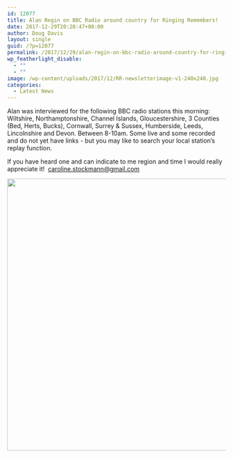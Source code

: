 ```yaml
---
id: 12077
title: Alan Regin on BBC Radio around country for Ringing Remembers!
date: 2017-12-29T20:20:47+00:00
author: Doug Davis
layout: single
guid: /?p=12077
permalink: /2017/12/29/alan-regin-on-bbc-radio-around-country-for-ringing-remembers/
wp_featherlight_disable:
  - ""
  - ""
image: /wp-content/uploads/2017/12/RR-newsletterimage-v1-240x240.jpg
categories:
  - Latest News
---
```

Alan was interviewed for the following BBC radio stations this morning: Wiltshire, Northamptonshire, Channel Islands, Gloucestershire, 3 Counties (Bed, Herts, Bucks), Cornwall, Surrey & Sussex, Humberside, Leeds, Lincolnshire and Devon. Between 8-10am. Some live and some recorded and do not yet have links - but you may like to search your local station’s replay function.

If you have heard one and can indicate to me region and time I would really appreciate it!  <caroline.stockmann@gmail.com>

<p style="text-align: center;">
  <a href="https://cccbr.org.uk/wp-content/uploads/2017/12/RR-newsletterimage-v1.jpg"><img loading="lazy" class="alignnone size-full wp-image-12011" src="https://cccbr.org.uk/wp-content/uploads/2017/12/RR-newsletterimage-v1.jpg" alt="" width="1458" height="625" srcset="https://cccbr.org.uk/wp-content/uploads/2017/12/RR-newsletterimage-v1.jpg 1458w, https://cccbr.org.uk/wp-content/uploads/2017/12/RR-newsletterimage-v1-300x129.jpg 300w, https://cccbr.org.uk/wp-content/uploads/2017/12/RR-newsletterimage-v1-768x329.jpg 768w, https://cccbr.org.uk/wp-content/uploads/2017/12/RR-newsletterimage-v1-1024x439.jpg 1024w, https://cccbr.org.uk/wp-content/uploads/2017/12/RR-newsletterimage-v1-600x257.jpg 600w" sizes="(max-width: 1458px) 100vw, 1458px" /></a>
</p>
